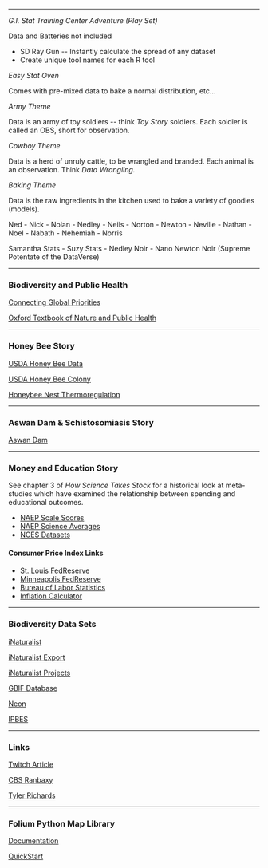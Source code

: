 -----------------------------------------------------------------------------

*G.I. Stat Training Center Adventure (Play Set)*

Data and Batteries not included
  - SD Ray Gun -- Instantly calculate the spread of any dataset
  - Create unique tool names for each R tool

*Easy Stat Oven*

Comes with pre-mixed data to bake a normal distribution, etc...

*Army Theme*

Data is an army of toy soldiers -- think *Toy Story* soldiers.  Each soldier is called an OBS, short for observation.

*Cowboy Theme*

Data is a herd of unruly cattle, to be wrangled and branded.  Each animal is an observation.  Think *Data Wrangling.*

*Baking Theme*

Data is the raw ingredients in the kitchen used to bake a variety of goodies (models).

Ned - Nick - Nolan - Nedley - Neils - Norton - Newton - Neville - Nathan - Noel - Nabath - Nehemiah - Norris

Samantha Stats - Suzy Stats - Nedley Noir - Nano Newton Noir (Supreme Potentate of the DataVerse)

-----------------------------------------------------------------------------
### Biodiversity and Public Health

[Connecting Global Priorities](https://www.who.int/globalchange/publications/biodiversity-human-health/en/)

[Oxford Textbook of Nature and Public Health](https://www.amazon.com/Oxford-Textbook-Nature-Public-Health-ebook/dp/B078NRG8N6/ref=sr_1_1?keywords=oxford+textbook+of+nature+and+public+health&qid=1566500420&s=gateway&sr=8-1)

-----------------------------------------------------------------------------
### Honey Bee Story
[USDA Honey Bee Data](https://usda.library.cornell.edu/concern/publications/hd76s004z?locale=en)

[USDA Honey Bee Colony](https://usda.library.cornell.edu/concern/publications/rn301137d?locale=en)

[Honeybee Nest Thermoregulation](https://science.sciencemag.org/content/305/5682/402)

-----------------------------------------------------------------------------
### Aswan Dam & Schistosomiasis Story
[Aswan Dam](https://blogs.biomedcentral.com/bugbitten/2017/07/28/increases-in-schistosomiasis-linked-with-ecological-impacts-of-dams/)

-----------------------------------------------------------------------------------------
### Money and Education Story
See chapter 3 of *How Science Takes Stock* for a historical look at meta-studies which have examined the relationship between spending and educational outcomes.

- [NAEP Scale Scores](https://nces.ed.gov/nationsreportcard/guides/scores_achv.aspx)
- [NAEP Science Averages](https://nces.ed.gov/programs/digest/d16/tables/dt16_223.10.asp)
- [NCES Datasets](https://nces.ed.gov/ccd/)

#### Consumer Price Index Links
- [St. Louis FedReserve](https://fred.stlouisfed.org/series/CPIAUCSL/)
- [Minneapolis FedReserve](https://www.minneapolisfed.org/community/financial-and-economic-education/cpi-calculator-information/consumer-price-index-and-inflation-rates-1913)
- [Bureau of Labor Statistics](https://www.bls.gov/charts/consumer-price-index/consumer-price-index-by-category-line-chart.htm)
- [Inflation Calculator](https://www.usinflationcalculator.com/inflation/consumer-price-index-and-annual-percent-changes-from-1913-to-2008/)

-------------------------------------------------------------------------------
### Biodiversity Data Sets
[iNaturalist](https://www.inaturalist.org)

[iNaturalist Export](https://www.inaturalist.org/observations/export)

[iNaturalist Projects](https://www.inaturalist.org/projects)

[GBIF Database](https://www.gbif.org)

[Neon](https://www.neonscience.org/)

[IPBES](https://www.ipbes.net/)

-------------------------------------------------------------------------------
### Links
[Twitch Article](https://www.chronicle.com/article/Streaming-Live-on-Twitch-Your/246537?utm_source=at&utm_medium=en&cid=at)

[CBS Ranbaxy](https://www.cbsnews.com/news/ranbaxy-whistleblower-reveals-how-he-exposed-massive-pharmaceutical-fraud/)

[Tyler Richards](https://docs.google.com/presentation/d/1mXqSwBn69yEjBMiG89uITt7rZh__ZKwdXOlEyyUpARA/present?slide=id.gcb9a0b074_1_0#slide=id.gcb9a0b074_1_0)

-----------------------------------------------------------------------------
### Folium Python Map Library
[Documentation](https://python-visualization.github.io/folium/)

[QuickStart](https://python-visualization.github.io/folium/quickstart.html)

